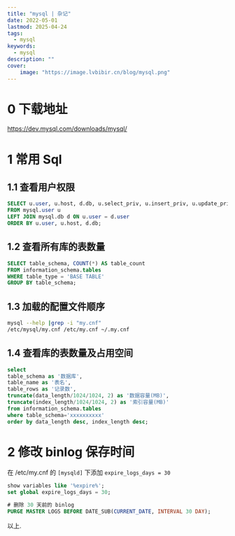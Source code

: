 ```yaml
---
title: "mysql | 杂记" 
date: 2022-05-01
lastmod: 2025-04-24
tags:
  - mysql
keywords:
  - mysql
description: "" 
cover:
    image: "https://image.lvbibir.cn/blog/mysql.png" 
---
```


# 0 下载地址

<https://dev.mysql.com/downloads/mysql/>

# 1 常用 Sql

## 1.1 查看用户权限

```sql
SELECT u.user, u.host, d.db, u.select_priv, u.insert_priv, u.update_priv, u.delete_priv, u.create_priv, u.drop_priv, u.grant_priv
FROM mysql.user u
LEFT JOIN mysql.db d ON u.user = d.user
ORDER BY u.user, u.host, d.db;
```

## 1.2 查看所有库的表数量

```sql
SELECT table_schema, COUNT(*) AS table_count
FROM information_schema.tables
WHERE table_type = 'BASE TABLE'
GROUP BY table_schema;
```

## 1.3 加载的配置文件顺序

```bash
mysql --help |grep -i "my.cnf"
/etc/mysql/my.cnf /etc/my.cnf ~/.my.cnf
```

## 1.4 查看库的表数量及占用空间

```sql
select
table_schema as '数据库',
table_name as '表名',
table_rows as '记录数',
truncate(data_length/1024/1024, 2) as '数据容量(MB)',
truncate(index_length/1024/1024, 2) as '索引容量(MB)'
from information_schema.tables
where table_schema='xxxxxxxxxx'
order by data_length desc, index_length desc;
```

# 2 修改 binlog 保存时间

在 /etc/my.cnf 的 `[mysqld]` 下添加 `expire_logs_days = 30`

```sql
show variables like '%expire%';
set global expire_logs_days = 30;

# 删除 30 天前的 binlog
PURGE MASTER LOGS BEFORE DATE_SUB(CURRENT_DATE, INTERVAL 30 DAY);
```

以上.
